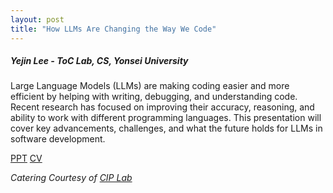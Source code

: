 ```yaml
---
layout: post
title: "How LLMs Are Changing the Way We Code"
---
```


<h5>
    Yejin Lee - ToC Lab, CS, Yonsei University
</h5>

Large Language Models (LLMs) are making coding easier and more efficient by helping with writing, debugging, and understanding code. Recent research has focused on improving their accuracy, reasoning, and ability to work with different programming languages. This presentation will cover key advancements, challenges, and what the future holds for LLMs in software development.

[PPT](https://docs.google.com/presentation/d/1HLR7g1v2D-dmyGwkKyRvPBt9x4zSCLhD/edit?usp=share_link&ouid=111948851444227468135&rtpof=true&sd=true)
[CV](https://www.linkedin.com/in/%EC%98%88%EC%A7%84-%EC%9D%B4-3694a5237/)

<i>
    Catering Courtesy of <a href="https://www.ciplab.kr/">CIP Lab</a>
</i>
